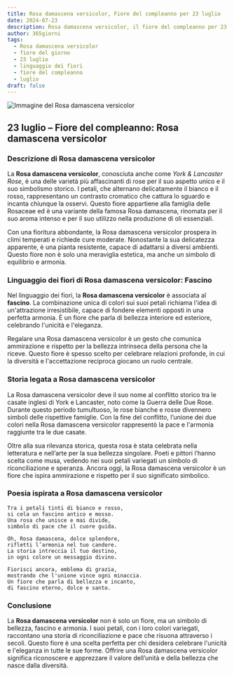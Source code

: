 ```yaml
---
title: Rosa damascena versicolor, Fiore del compleanno per 23 luglio
date: 2024-07-23
description: Rosa damascena versicolor, il fiore del compleanno per 23 luglio, è il simbolo di Fascino. Scopri il suo significato unico, le storie affascinanti e la poesia che celebra la sua bellezza.
author: 365giorni
tags:
  - Rosa damascena versicolor
  - fiore del giorno
  - 23 luglio
  - linguaggio dei fiori
  - fiore del compleanno
  - luglio
draft: false
---
```


![Immagine del Rosa damascena versicolor](https://cdn.pixabay.com/photo/2014/03/30/13/01/rose-301406_1280.jpg)


## 23 luglio – Fiore del compleanno: Rosa damascena versicolor

### Descrizione di Rosa damascena versicolor

La **Rosa damascena versicolor**, conosciuta anche come _York & Lancaster Rose_, è una delle varietà più affascinanti di rose per il suo aspetto unico e il suo simbolismo storico. I petali, che alternano delicatamente il bianco e il rosso, rappresentano un contrasto cromatico che cattura lo sguardo e incanta chiunque la osservi. Questo fiore appartiene alla famiglia delle Rosaceae ed è una variante della famosa Rosa damascena, rinomata per il suo aroma intenso e per il suo utilizzo nella produzione di oli essenziali.

Con una fioritura abbondante, la Rosa damascena versicolor prospera in climi temperati e richiede cure moderate. Nonostante la sua delicatezza apparente, è una pianta resistente, capace di adattarsi a diversi ambienti. Questo fiore non è solo una meraviglia estetica, ma anche un simbolo di equilibrio e armonia.

### Linguaggio dei fiori di Rosa damascena versicolor: Fascino

Nel linguaggio dei fiori, la **Rosa damascena versicolor** è associata al **fascino**. La combinazione unica di colori sui suoi petali richiama l'idea di un'attrazione irresistibile, capace di fondere elementi opposti in una perfetta armonia. È un fiore che parla di bellezza interiore ed esteriore, celebrando l'unicità e l'eleganza.

Regalare una Rosa damascena versicolor è un gesto che comunica ammirazione e rispetto per la bellezza intrinseca della persona che la riceve. Questo fiore è spesso scelto per celebrare relazioni profonde, in cui la diversità e l'accettazione reciproca giocano un ruolo centrale.

### Storia legata a Rosa damascena versicolor

La Rosa damascena versicolor deve il suo nome al conflitto storico tra le casate inglesi di York e Lancaster, noto come la Guerra delle Due Rose. Durante questo periodo tumultuoso, le rose bianche e rosse divennero simboli delle rispettive famiglie. Con la fine del conflitto, l’unione dei due colori nella Rosa damascena versicolor rappresentò la pace e l'armonia raggiunte tra le due casate.

Oltre alla sua rilevanza storica, questa rosa è stata celebrata nella letteratura e nell’arte per la sua bellezza singolare. Poeti e pittori l’hanno scelta come musa, vedendo nei suoi petali variegati un simbolo di riconciliazione e speranza. Ancora oggi, la Rosa damascena versicolor è un fiore che ispira ammirazione e rispetto per il suo significato simbolico.

### Poesia ispirata a Rosa damascena versicolor

```
Tra i petali tinti di bianco e rosso,  
si cela un fascino antico e mosso.  
Una rosa che unisce e mai divide,  
simbolo di pace che il cuore guida.

Oh, Rosa damascena, dolce splendore,  
rifletti l’armonia nel tuo candore.  
La storia intreccia il tuo destino,  
in ogni colore un messaggio divino.

Fiorisci ancora, emblema di grazia,  
mostrando che l'unione vince ogni minaccia.  
Un fiore che parla di bellezza e incanto,  
di fascino eterno, dolce e santo.
```

### Conclusione

La **Rosa damascena versicolor** non è solo un fiore, ma un simbolo di bellezza, fascino e armonia. I suoi petali, con i loro colori variegati, raccontano una storia di riconciliazione e pace che risuona attraverso i secoli. Questo fiore è una scelta perfetta per chi desidera celebrare l'unicità e l'eleganza in tutte le sue forme. Offrire una Rosa damascena versicolor significa riconoscere e apprezzare il valore dell’unità e della bellezza che nasce dalla diversità.